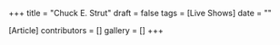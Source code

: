 +++
title = "Chuck E. Strut"
draft = false
tags = [Live Shows]
date = ""

[Article]
contributors = []
gallery = []
+++